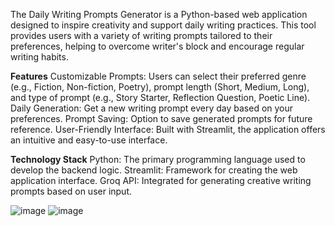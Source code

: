 The Daily Writing Prompts Generator is a Python-based web application designed to inspire creativity and support daily writing practices. This tool provides users with a variety of writing prompts tailored to their preferences, helping to overcome writer's block and encourage regular writing habits.


**Features**
    Customizable Prompts: Users can select their preferred genre (e.g., Fiction, Non-fiction, Poetry), prompt length (Short, Medium, Long), and type of prompt (e.g., Story Starter, Reflection Question, Poetic Line).
    Daily Generation: Get a new writing prompt every day based on your preferences.
    Prompt Saving: Option to save generated prompts for future reference.
    User-Friendly Interface: Built with Streamlit, the application offers an intuitive and easy-to-use interface.


    
**Technology Stack** 
    Python: The primary programming language used to develop the backend logic.
    Streamlit: Framework for creating the web application interface.
    Groq API: Integrated for generating creative writing prompts based on user input.

    
![image](https://github.com/user-attachments/assets/79a67133-09b4-4074-9008-c21955f607ba)
![image](https://github.com/user-attachments/assets/d515b834-57be-43e8-9c6b-9d385e85d210)


